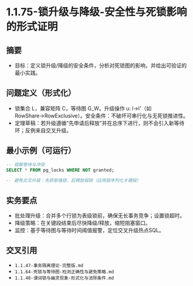 ﻿# 1.1.75-锁升级与降级-安全性与死锁影响的形式证明

## 摘要

- 目标：定义锁升级/降级的安全条件，分析对死锁图的影响，并给出可验证的最小实践。

## 问题定义（形式化）

- 锁集合 L，兼容矩阵 C，等待图 G_W。升级操作 u: l→l'（如RowShare→RowExclusive）。安全条件：不破坏可串行化与无死锁推进性。
- 定理草稿：若升级遵循“先申请后释放”并在总序下进行，则不会引入新等待环；反例来自交叉升级。

## 最小示例（可运行）

```sql
-- 观察等待与冲突
SELECT * FROM pg_locks WHERE NOT granted;

-- 避免交叉升级：先获取强锁，后释放弱锁（应用层序列化关键段）
```

## 实务要点

- 批处理升级：合并多个行锁为表级锁前，确保无长事务竞争；设置锁超时。
- 降级策略：在关键段结束后尽快降级/释放，缩短阻塞窗口。
- 监控：基于等待图与等待时间阈值报警，定位交叉升级热点SQL。

## 交叉引用

- `1.1.47-事务隔离理论-完整版.md`
- `1.1.64-死锁与等待图-检测正确性与避免策略.md`
- `1.1.48-谓词锁与幽灵现象-形式化与消除条件.md`
